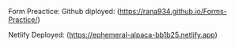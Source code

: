Form Preactice:
Github diployed:
(https://rana934.github.io/Forms-Practice/)

Netlify Deployed:
(https://ephemeral-alpaca-bb1b25.netlify.app)
